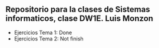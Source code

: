 ## Repositorio para la clases de Sistemas informaticos, clase DW1E. Luis Monzon 

- Ejercicios Tema 1: Done
- Ejercicios Tema 2: Not finish

